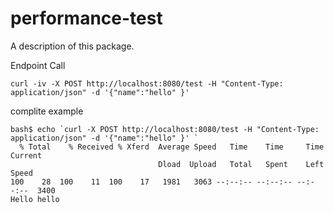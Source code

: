 # performance-test

A description of this package.


Endpoint Call
```
curl -iv -X POST http://localhost:8080/test -H "Content-Type: application/json" -d '{"name":"hello" }'
```

complite example
```
bash$ echo `curl -X POST http://localhost:8080/test -H "Content-Type: application/json" -d '{"name":"hello" }' `
  % Total    % Received % Xferd  Average Speed   Time    Time     Time  Current
                                 Dload  Upload   Total   Spent    Left  Speed
100    28  100    11  100    17   1981   3063 --:--:-- --:--:-- --:--:--  3400
Hello hello
```